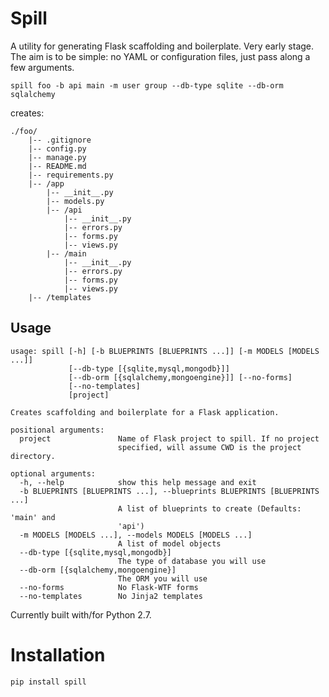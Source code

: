 # Spill #
A utility for generating Flask scaffolding and boilerplate. Very early stage. The aim is to be simple: no YAML or configuration files, just pass along a few arguments.

    spill foo -b api main -m user group --db-type sqlite --db-orm sqlalchemy

creates:

    ./foo/
        |-- .gitignore
        |-- config.py
        |-- manage.py
        |-- README.md
        |-- requirements.py
        |-- /app
            |-- __init__.py
            |-- models.py
            |-- /api
                |-- __init__.py
                |-- errors.py
                |-- forms.py
                |-- views.py
            |-- /main
                |-- __init__.py
                |-- errors.py
                |-- forms.py
                |-- views.py
        |-- /templates

## Usage ##

    usage: spill [-h] [-b BLUEPRINTS [BLUEPRINTS ...]] [-m MODELS [MODELS ...]]
                 [--db-type [{sqlite,mysql,mongodb}]]
                 [--db-orm [{sqlalchemy,mongoengine}]] [--no-forms]
                 [--no-templates]
                 [project]

    Creates scaffolding and boilerplate for a Flask application.

    positional arguments:
      project               Name of Flask project to spill. If no project
                            specified, will assume CWD is the project directory.

    optional arguments:
      -h, --help            show this help message and exit
      -b BLUEPRINTS [BLUEPRINTS ...], --blueprints BLUEPRINTS [BLUEPRINTS ...]
                            A list of blueprints to create (Defaults: 'main' and
                            'api')
      -m MODELS [MODELS ...], --models MODELS [MODELS ...]
                            A list of model objects
      --db-type [{sqlite,mysql,mongodb}]
                            The type of database you will use
      --db-orm [{sqlalchemy,mongoengine}]
                            The ORM you will use
      --no-forms            No Flask-WTF forms
      --no-templates        No Jinja2 templates

Currently built with/for Python 2.7.

# Installation #
    pip install spill
